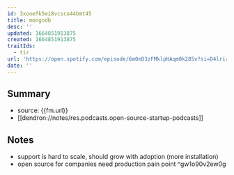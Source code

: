 ```yaml
---
id: 3xooefk5ei8vcsco44bmt45
title: mongodb
desc: ''
updated: 1664851913875
created: 1664851913875
traitIds:
  - tir
url: 'https://open.spotify.com/episode/6m0eD3zFMklpHAqm0k285v?si=D4lriroNTo2j6TkybRw1fA&context=spotify%3Ashow%3A69cAXLsHmwztInIhAeyOqJ'
date: ''
---
```


## Summary

- source: {{fm.url}}
- [[dendron://notes/res.podcasts.open-source-startup-podcasts]]

## Notes
- support is hard to scale, should grow with adoption (more installation)
- open source for companies need production pain point ^gw1o90v2ew0g
